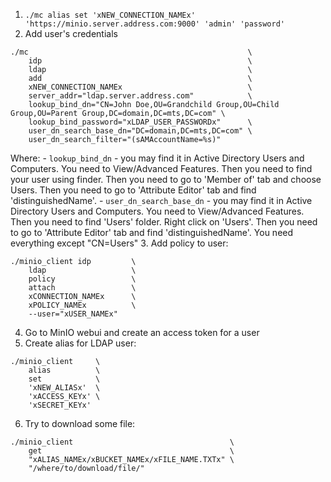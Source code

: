 1. `./mc alias set 'xNEW_CONNECTION_NAMEx' 'https://minio.server.address.com:9000' 'admin' 'password'`
2. Add user's credentials
```shell
./mc                                                 \
    idp                                              \
    ldap                                             \
    add                                              \
    xNEW_CONNECTION_NAMEx                            \
    server_addr="ldap.server.address.com"            \
    lookup_bind_dn="CN=John Doe,OU=Grandchild Group,OU=Child Group,OU=Parent Group,DC=domain,DC=mts,DC=com" \
    lookup_bind_password="xLDAP_USER_PASSWORDx"      \
    user_dn_search_base_dn="DC=domain,DC=mts,DC=com" \
    user_dn_search_filter="(sAMAccountName=%s)"
```
Where:
    - `lookup_bind_dn` - you may find it in Active Directory Users and Computers. You need to View/Advanced Features. Then you need to find your user using finder. Then you need to go to 'Member of' tab and choose Users. Then you need to go to 'Attribute Editor' tab and find 'distinguishedName'.
    - `user_dn_search_base_dn` - you may find it in Active Directory Users and Computers. You need to View/Advanced Features. Then you need to find 'Users' folder. Right click on 'Users'. Then you need to go to 'Attribute Editor' tab and find 'distinguishedName'. You need everything except "CN=Users"
3. Add policy to user:
```shell
./minio_client idp         \
    ldap                   \
    policy                 \
    attach                 \
    xCONNECTION_NAMEx      \
    xPOLICY_NAMEx          \
    --user="xUSER_NAMEx"
```
4. Go to MinIO webui and create an access token for a user
5. Create alias for LDAP user:
```shell
./minio_client     \
    alias          \
    set            \
    'xNEW_ALIASx'  \
    'xACCESS_KEYx' \
    'xSECRET_KEYx'
```
6. Try to download some file:
```
./minio_client                                   \
    get                                          \
    "xALIAS_NAMEx/xBUCKET_NAMEx/xFILE_NAME.TXTx" \
    "/where/to/download/file/"
```